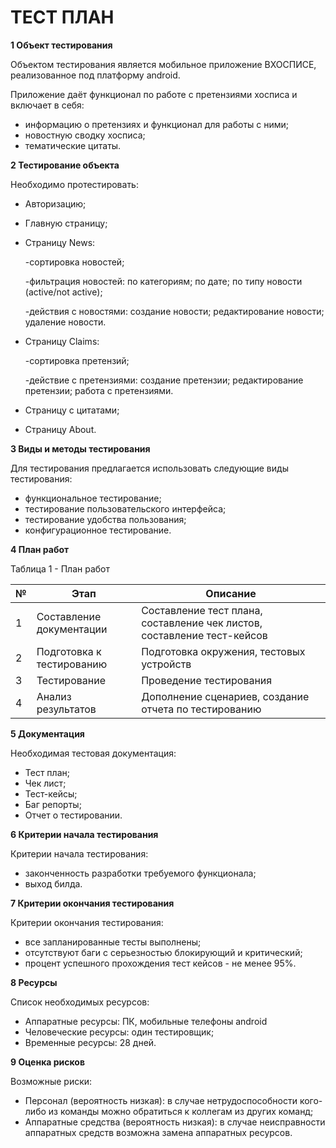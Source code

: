 # ТЕСТ ПЛАН

**1 Объект тестирования**

Объектом тестирования является мобильное приложение ВХОСПИСЕ, реализованное под платформу android.

Приложение даёт функционал по работе с претензиями хосписа и включает в себя:
- информацию о претензиях и функционал для работы с ними;
- новостную сводку хосписа;
- тематические цитаты.

**2 Тестирование объекта**

Необходимо протестировать:
- Авторизацию;
- Главную страницу;
- Страницу News:

  -сортировка новостей;
  
  -фильтрация новостей: по категориям; по дате; по типу новости (active/not active);
  
  -действия с новостями: создание новости; редактирование новости; удаление новости.
  
- Страницу Claims:

  -сортировка претензий;
  
  -действие с претензиями: создание претензии; редактирование претензии; работа с претензиями.
  
- Страницу с цитатами;
- Страницу About.


**3 Виды и методы тестирования**

Для тестирования предлагается использовать следующие виды тестирования:
- функциональное тестирование;
- тестирование пользовательского интерфейса;
- тестирование удобства пользования;
- конфигурационное тестирование.

**4 План работ**

Таблица 1 - План работ

| №      | Этап               | Описание |
| ------------- |------------------ | ----- |
| 1    | Составление документации    | Составление тест плана, составление чек листов, составление тест-кейсов |
| 2    | Подготовка к тестированию | Подготовка окружения, тестовых устройств |
| 3  | Тестирование         | Проведение тестирования |
| 4 | Анализ результатов | Дополнение сценариев, создание отчета по тестированию |

**5 Документация**

Необходимая тестовая документация:
- Тест план;
- Чек лист;
- Тест-кейсы;
- Баг репорты;
- Отчет о тестировании.

**6 Критерии начала тестирования**

Критерии начала тестирования:
- законченность разработки требуемого функционала;
- выход билда.
 
**7 Критерии окончания тестирования**

Критерии окончания тестирования:
- все запланированные тесты выполнены;
- отсутствуют баги с серьезностью блокирующий и критический;
- процент успешного прохождения тест кейсов - не менее 95%.

**8 Ресурсы**

Список необходимых ресурсов:
- Аппаратные ресурсы: ПК, мобильные телефоны android
- Человеческие ресурсы: один тестировщик;
- Временные ресурсы: 28 дней.

**9 Оценка рисков**

Возможные риски:
- Персонал (вероятность низкая): в случае нетрудоспособности кого-либо из команды можно обратиться к коллегам из других команд;
- Аппаратные средства (вероятность низкая): в случае неисправности аппаратных средств возможна замена аппаратных ресурсов.
